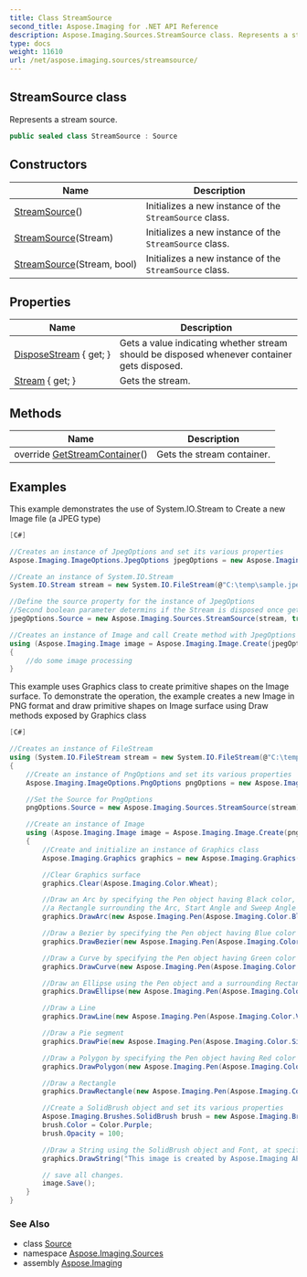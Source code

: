 ```yaml
---
title: Class StreamSource
second_title: Aspose.Imaging for .NET API Reference
description: Aspose.Imaging.Sources.StreamSource class. Represents a stream source
type: docs
weight: 11610
url: /net/aspose.imaging.sources/streamsource/
---
```

## StreamSource class

Represents a stream source.

```csharp
public sealed class StreamSource : Source
```

## Constructors

| Name | Description |
| --- | --- |
| [StreamSource](streamsource/#constructor)() | Initializes a new instance of the `StreamSource` class. |
| [StreamSource](streamsource/#constructor_1)(Stream) | Initializes a new instance of the `StreamSource` class. |
| [StreamSource](streamsource/#constructor_2)(Stream, bool) | Initializes a new instance of the `StreamSource` class. |

## Properties

| Name | Description |
| --- | --- |
| [DisposeStream](../../aspose.imaging.sources/streamsource/disposestream/) { get; } | Gets a value indicating whether stream should be disposed whenever container gets disposed. |
| [Stream](../../aspose.imaging.sources/streamsource/stream/) { get; } | Gets the stream. |

## Methods

| Name | Description |
| --- | --- |
| override [GetStreamContainer](../../aspose.imaging.sources/streamsource/getstreamcontainer/)() | Gets the stream container. |

## Examples

This example demonstrates the use of System.IO.Stream to Create a new Image file (a JPEG type)

```csharp
[C#]

//Creates an instance of JpegOptions and set its various properties
Aspose.Imaging.ImageOptions.JpegOptions jpegOptions = new Aspose.Imaging.ImageOptions.JpegOptions();

//Create an instance of System.IO.Stream
System.IO.Stream stream = new System.IO.FileStream(@"C:\temp\sample.jpeg", System.IO.FileMode.Create);

//Define the source property for the instance of JpegOptions
//Second boolean parameter determins if the Stream is disposed once get out of scope
jpegOptions.Source = new Aspose.Imaging.Sources.StreamSource(stream, true);

//Creates an instance of Image and call Create method with JpegOptions as parameter to initialize the Image object   
using (Aspose.Imaging.Image image = Aspose.Imaging.Image.Create(jpegOptions, 500, 500))
{
    //do some image processing
}
```

This example uses Graphics class to create primitive shapes on the Image surface. To demonstrate the operation, the example creates a new Image in PNG format and draw primitive shapes on Image surface using Draw methods exposed by Graphics class

```csharp
[C#]

//Creates an instance of FileStream
using (System.IO.FileStream stream = new System.IO.FileStream(@"C:\temp\output.png", System.IO.FileMode.Create))
{
    //Create an instance of PngOptions and set its various properties
    Aspose.Imaging.ImageOptions.PngOptions pngOptions = new Aspose.Imaging.ImageOptions.PngOptions();

    //Set the Source for PngOptions
    pngOptions.Source = new Aspose.Imaging.Sources.StreamSource(stream);

    //Create an instance of Image 
    using (Aspose.Imaging.Image image = Aspose.Imaging.Image.Create(pngOptions, 500, 500))
    {
        //Create and initialize an instance of Graphics class
        Aspose.Imaging.Graphics graphics = new Aspose.Imaging.Graphics(image);

        //Clear Graphics surface
        graphics.Clear(Aspose.Imaging.Color.Wheat);

        //Draw an Arc by specifying the Pen object having Black color, 
        //a Rectangle surrounding the Arc, Start Angle and Sweep Angle
        graphics.DrawArc(new Aspose.Imaging.Pen(Aspose.Imaging.Color.Black, 2), new Aspose.Imaging.Rectangle(200, 200, 100, 200), 0, 300);

        //Draw a Bezier by specifying the Pen object having Blue color and co-ordinate Points.
        graphics.DrawBezier(new Aspose.Imaging.Pen(Aspose.Imaging.Color.Blue, 2), new Aspose.Imaging.Point(250, 100), new Aspose.Imaging.Point(300, 30), new Aspose.Imaging.Point(450, 100), new Aspose.Imaging.Point(235, 25));

        //Draw a Curve by specifying the Pen object having Green color and an array of Points
        graphics.DrawCurve(new Aspose.Imaging.Pen(Aspose.Imaging.Color.Green, 2), new[] { new Aspose.Imaging.Point(100, 200), new Aspose.Imaging.Point(100, 350), new Aspose.Imaging.Point(200, 450) });

        //Draw an Ellipse using the Pen object and a surrounding Rectangle
        graphics.DrawEllipse(new Aspose.Imaging.Pen(Aspose.Imaging.Color.Yellow, 2), new Aspose.Imaging.Rectangle(300, 300, 100, 100));

        //Draw a Line 
        graphics.DrawLine(new Aspose.Imaging.Pen(Aspose.Imaging.Color.Violet, 2), new Aspose.Imaging.Point(100, 100), new Aspose.Imaging.Point(200, 200));

        //Draw a Pie segment
        graphics.DrawPie(new Aspose.Imaging.Pen(Aspose.Imaging.Color.Silver, 2), new Aspose.Imaging.Rectangle(new Aspose.Imaging.Point(200, 20), new Aspose.Imaging.Size(200, 200)), 0, 45);

        //Draw a Polygon by specifying the Pen object having Red color and an array of Points
        graphics.DrawPolygon(new Aspose.Imaging.Pen(Aspose.Imaging.Color.Red, 2), new[] { new Aspose.Imaging.Point(20, 100), new Aspose.Imaging.Point(20, 200), new Aspose.Imaging.Point(220, 20) });

        //Draw a Rectangle
        graphics.DrawRectangle(new Aspose.Imaging.Pen(Aspose.Imaging.Color.Orange, 2), new Aspose.Imaging.Rectangle(new Aspose.Imaging.Point(250, 250), new Aspose.Imaging.Size(100, 100)));

        //Create a SolidBrush object and set its various properties
        Aspose.Imaging.Brushes.SolidBrush brush = new Aspose.Imaging.Brushes.SolidBrush();
        brush.Color = Color.Purple;
        brush.Opacity = 100;

        //Draw a String using the SolidBrush object and Font, at specific Point
        graphics.DrawString("This image is created by Aspose.Imaging API", new Aspose.Imaging.Font("Times New Roman", 16), brush, new Aspose.Imaging.PointF(50, 400));

        // save all changes.
        image.Save();
    }
}
```

### See Also

* class [Source](../../aspose.imaging/source/)
* namespace [Aspose.Imaging.Sources](../../aspose.imaging.sources/)
* assembly [Aspose.Imaging](../../)


